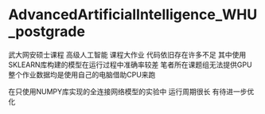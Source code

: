 # AdvancedArtificialIntelligence_WHU_postgrade
武大网安硕士课程 高级人工智能 课程大作业
代码依旧存在许多不足
其中使用SKLEARN库构建的模型在运行过程中准确率较差
笔者所在课题组无法提供GPU
整个作业数据均是使用自己的电脑借助CPU来跑

在只使用NUMPY库实现的全连接网络模型的实验中
运行周期很长 有待进一步优化
